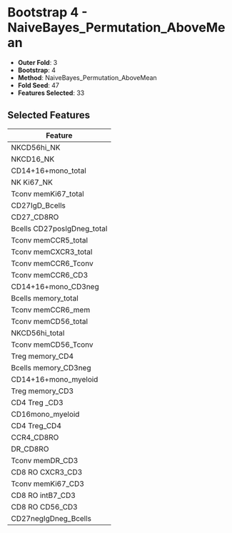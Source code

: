 # Bootstrap 4 - NaiveBayes_Permutation_AboveMean

- **Outer Fold**: 3
- **Bootstrap**: 4
- **Method**: NaiveBayes_Permutation_AboveMean
- **Fold Seed**: 47
- **Features Selected**: 33

## Selected Features

| Feature |
|---------|
| NKCD56hi_NK |
| NKCD16_NK |
| CD14+16+mono_total |
| NK Ki67_NK |
| Tconv memKi67_total |
| CD27IgD_Bcells |
| CD27_CD8RO |
| Bcells CD27posIgDneg_total |
| Tconv memCCR5_total |
| Tconv memCXCR3_total |
| Tconv memCCR6_Tconv |
| Tconv memCCR6_CD3 |
| CD14+16+mono_CD3neg |
| Bcells memory_total |
| Tconv memCCR6_mem |
| Tconv memCD56_total |
| NKCD56hi_total |
| Tconv memCD56_Tconv |
| Treg memory_CD4 |
| Bcells memory_CD3neg |
| CD14+16+mono_myeloid |
| Treg memory_CD3 |
| CD4 Treg _CD3 |
| CD16mono_myeloid |
| CD4 Treg_CD4 |
| CCR4_CD8RO |
| DR_CD8RO |
| Tconv memDR_CD3 |
| CD8 RO CXCR3_CD3 |
| Tconv memKi67_CD3 |
| CD8 RO intB7_CD3 |
| CD8 RO CD56_CD3 |
| CD27negIgDneg_Bcells |
